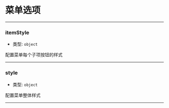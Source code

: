 # 菜单选项

---

### itemStyle

- 类型: `object`

配置菜单每个子项按钮的样式

---

### style

- 类型: `object`

配置菜单整体样式

---
